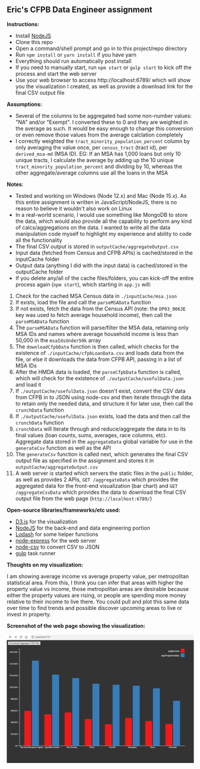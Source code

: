 ## Eric's CFPB Data Engineer assignment

**Instructions:**

- Install [NodeJS](https://nodejs.org/en/download/)
- Clone this repo
- Open a command/shell prompt and go in to this project/repo directory
- Run `npm install` or `yarn install` if you have yarn
- Everything should run automatically post install
- If you need to manually start, run `npm start` or `gulp start` to kick off the process and start the web server
- Use your web browser to access http://localhost:6789/ which will show you the visualization I created, as well as provide a download link for the final CSV output file


**Assumptions:**

- Several of the columns to be aggregated had some non-number values: "NA" and/or "Exempt".  I converted these to 0 and they are weighted in the average as such.  It would be easy enough to change this conversion or even remove those values from the average calclation completely
- I correctly weighted the `tract_minority_population_percent` column by only averaging the value once, per `census_tract` (tract id), per `derived_msa-md` (MSA ID).  EG: If an MSA has 1,000 loans but only 10 unique tracts, I calculate the average by adding up the 10 unique `tract_minority_population_percent` and dividing by 10, whereas the other aggregate/average columns use all the loans in the MSA

**Notes**:

- Tested and working on Windows (Node 12.x) and Mac (Node 15.x).  As this entire assignment is written in JavaScript/NodeJS, there is no reason to believe it wouldn't also work on Linux
- In a real-world scenario, I would use something like MongoDB to store the data, which would also provide all the capability to perform any kind of calcs/aggregations on the data.  I wanted to write all the data manipulation code myself to highlight my experience and ability to code all the functionality
- The final CSV output is stored in `outputCache/aggregateOutput.csv`
- Input data (fetched from Census and CFPB APIs) is cached/stored in the inputCache folder
- Output data (anything I did with the input data) is cached/stored in the outputCache folder
- If you delete any/all of the cache files/folders, you can kick-off the entire process again (`npm start`), which starting in `app.js` will:

1. Check for the cached MSA Census data in `./inputCache/msa.json`
1. If exists, load the file and call the `parseMSAData` function
1. If not exists, fetch the data from the Census API (note: the `DP03_0063E` key was used to fetch average household income), then call the `parseMSAData` function
1. The `parseMSAData` function will parse/filter the MSA data, retaining only MSA IDs and names where average household income is less than 50,000 in the `msaIdsUnder50k` array
1. The `downloadCfpbData` function is then called, which checks for the existence of `./inputCache/cfpbLoanData.csv` and loads data from the file, or else it downloads the data from CFPB API, passing in a list of MSA IDs
1. After the HMDA data is loaded, the `parseCfpbData` function is called, which will check for the existence of `./outputCache/usefulData.json` and load it
1. If `./outputCache/usefulData.json` doesn't exist, convert the CSV data from CFPB in to JSON using node-csv and then iterate through the data to retain only the needed data, and structure it for later use, then call the `crunchData` function
1. If `./outputCache/usefulData.json` exists, load the data and then call the `crunchData` function
1. `crunchData` will iterate through and reduce/aggregate the data in to its final values (loan counts, sums, averages, race columns, etc).  Aggregate data stored in the `aggregateData` global variable for use in the `generateCsv` function as well as the API
1. The `generateCsv` function is called next, which generates the final CSV output file as specified in the assignment and stores it in `outputCache/aggregateOutput.csv`
1. A web server is started which servers the static files in the `public` folder, as well as provides 2 APIs, `GET /aggregateData` which provides the aggregated data for the front-end visualization (bar chart) and `GET /aggregateCsvData` which provides the data to download the final CSV output file from the web page (`http://localhost:6789/`)

**Open-source libraries/frameworks/etc used:**

- [D3.js](https://github.com/d3/d3) for the visualization
- [NodeJS](https://github.com/nodejs) for the back-end and data engineering portion
- [Lodash](https://github.com/lodash/lodash) for some helper functions
- [node-express](https://github.com/expressjs/express) for the web server
- [node-csv](https://github.com/adaltas/node-csv) to convert CSV to JSON
- [gulp](https://github.com/gulpjs/gulp) task runner

**Thoughts on my visualization:**

I am showing average income vs average property value, per metropolitan statistical area.  From this, I think you can infer that areas with higher the property value vs income, those metropolitan areas are desirable because either the property values are rising, or people are spending more money relative to their income to live there.  You could pull and plot this same data over time to find trends and possible discover upcoming areas to live or invest in property.

**Screenshot of the web page showing the visualization:**

![Screenshot](/screenshot.png)
